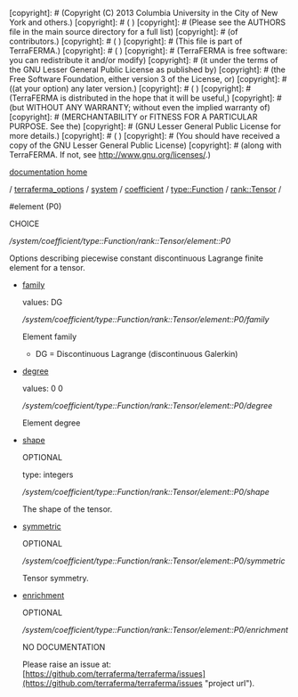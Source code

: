 [copyright]: # (Copyright (C) 2013 Columbia University in the City of New York and others.)
[copyright]: # ( )
[copyright]: # (Please see the AUTHORS file in the main source directory for a full list)
[copyright]: # (of contributors.)
[copyright]: # ( )
[copyright]: # (This file is part of TerraFERMA.)
[copyright]: # ( )
[copyright]: # (TerraFERMA is free software: you can redistribute it and/or modify)
[copyright]: # (it under the terms of the GNU Lesser General Public License as published by)
[copyright]: # (the Free Software Foundation, either version 3 of the License, or)
[copyright]: # ((at your option) any later version.)
[copyright]: # ( )
[copyright]: # (TerraFERMA is distributed in the hope that it will be useful,)
[copyright]: # (but WITHOUT ANY WARRANTY; without even the implied warranty of)
[copyright]: # (MERCHANTABILITY or FITNESS FOR A PARTICULAR PURPOSE. See the)
[copyright]: # (GNU Lesser General Public License for more details.)
[copyright]: # ( )
[copyright]: # (You should have received a copy of the GNU Lesser General Public License)
[copyright]: # (along with TerraFERMA. If not, see <http://www.gnu.org/licenses/>.)

[documentation home](https://github.com/terraferma/terraferma/wiki/Documentation)

/ [terraferma_options](../../../../../terraferma_options.md) / [system](../../../../system.md) / [coefficient](../../../coefficient.md) / [type::Function](../../type__Function.md) / [rank::Tensor](../rank__Tensor.md) /

#element (P0)

CHOICE 

*/system/coefficient/type::Function/rank::Tensor/element::P0*

Options describing piecewise constant discontinuous Lagrange finite element for a tensor.

* [family](element__P0/family.md "child")

    values: DG

    */system/coefficient/type::Function/rank::Tensor/element::P0/family*

    Element family
    
    - DG = Discontinuous Lagrange (discontinuous Galerkin)

* [degree](element__P0/degree.md "child")

    values: 0 0

    */system/coefficient/type::Function/rank::Tensor/element::P0/degree*

    Element degree

* [shape](element__P0/shape.md "child")

    OPTIONAL 

    type: integers

    */system/coefficient/type::Function/rank::Tensor/element::P0/shape*

    The shape of the tensor.

* [symmetric](element__P0/symmetric.md "child")

    OPTIONAL 

    */system/coefficient/type::Function/rank::Tensor/element::P0/symmetric*

    Tensor symmetry.

* [enrichment](element__P0/enrichment.md "child")

    OPTIONAL 

    */system/coefficient/type::Function/rank::Tensor/element::P0/enrichment*

    NO DOCUMENTATION

    Please raise an issue at: [https://github.com/terraferma/terraferma/issues](https://github.com/terraferma/terraferma/issues "project url").

[autogenerated]: # (This file was automatically generated from the schema file:/home/cwilson/repos/github/TerraFERMA/TerraFERMA/buckettools/schemas/element.rng.)

